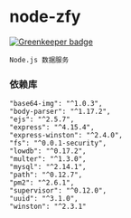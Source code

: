 # node-zfy

[![Greenkeeper badge](https://badges.greenkeeper.io/zhoumingque/node-zfy.svg)](https://greenkeeper.io/)
```
Node.js 数据服务
```
### 依赖库
```
"base64-img": "^1.0.3",
"body-parser": "^1.17.2",
"ejs": "^2.5.7",
"express": "^4.15.4",
"express-winston": "^2.4.0",
"fs": "^0.0.1-security",
"lowdb": "^0.17.2",
"multer": "^1.3.0",
"mysql": "^2.14.1",
"path": "^0.12.7",
"pm2": "^2.6.1",
"supervisor": "^0.12.0",
"uuid": "^3.1.0",
"winston": "^2.3.1"
```
